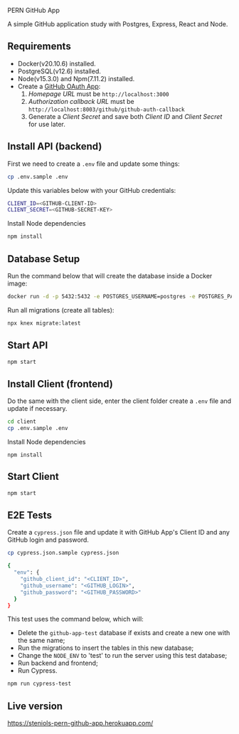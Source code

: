 PERN GitHub App

A simple GitHub application study with Postgres, Express, React and Node.

## Requirements

* Docker(v20.10.6) installed.
* PostgreSQL(v12.6) installed.
* Node(v15.3.0) and Npm(7.11.2) installed.
* Create a [GitHub OAuth App](https://github.com/settings/developers):
  1) *Homepage URL* must be `http://localhost:3000`
  2) *Authorization callback URL* must be `http://localhost:8003/github/github-auth-callback`
  3) Generate a *Client Secret* and save both *Client ID* and *Client Secret* for use later.

## Install API (backend)

First we need to create a `.env` file and update some things:

```bash
cp .env.sample .env
```

Update this variables below with your GitHub credentials:

```bash
CLIENT_ID=<GITHUB-CLIENT-ID>
CLIENT_SECRET=<GITHUB-SECRET-KEY>
```

Install Node dependencies

```bash
npm install
```

## Database Setup

Run the command below that will create the database inside a Docker image:

```bash
docker run -d -p 5432:5432 -e POSTGRES_USERNAME=postgres -e POSTGRES_PASSWORD=password -e POSTGRES_DB=github-app postgres:12.6
```

Run all migrations (create all tables):

```bash
npx knex migrate:latest 
```

## Start API

```bash
npm start
```

## Install Client (frontend)

Do the same with the client side, enter the client folder create a `.env` file and update if necessary.

```bash
cd client
cp .env.sample .env
```

Install Node dependencies

```
npm install
```

## Start Client
```bash
npm start
```

## E2E Tests

Create a `cypress.json` file and update it with GitHub App's Client ID and any GitHub login and password.

```bash
cp cypress.json.sample cypress.json
```
```bash
{
  "env": {
    "github_client_id": "<CLIENT_ID>",
    "github_username": "<GITHUB_LOGIN>",
    "github_password": "<GITHUB_PASSWORD>"
  }
}
```

This test uses the command below, which will:

* Delete the `github-app-test` database if exists and create a new one with the same name;
* Run the migrations to insert the tables in this new database;
* Change the `NODE_ENV` to 'test' to run the server using this test database;
* Run backend and frontend;
* Run Cypress.

```bash
npm run cypress-test
```

## Live version

https://steniols-pern-github-app.herokuapp.com/

